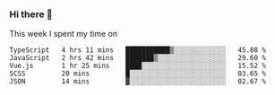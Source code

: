 ### Hi there 👋

<!--
**qiruohan/qiruohan** is a ✨ _special_ ✨ repository because its `README.md` (this file) appears on your GitHub profile.

Here are some ideas to get you started:

- 🔭 I’m currently working on ...
- 🌱 I’m currently learning ...
- 👯 I’m looking to collaborate on ...
- 🤔 I’m looking for help with ...
- 💬 Ask me about ...
- 📫 How to reach me: ...
- 😄 Pronouns: ...
- ⚡ Fun fact: ...
-->

This week I spent my time on 
<!--START_SECTION:waka-->
```text
TypeScript   4 hrs 11 mins   ███████████▒░░░░░░░░░░░░░   45.88 % 
JavaScript   2 hrs 42 mins   ███████▒░░░░░░░░░░░░░░░░░   29.60 % 
Vue.js       1 hr 25 mins    ████░░░░░░░░░░░░░░░░░░░░░   15.52 % 
SCSS         20 mins         █░░░░░░░░░░░░░░░░░░░░░░░░   03.65 % 
JSON         14 mins         ▓░░░░░░░░░░░░░░░░░░░░░░░░   02.67 % 
```
<!--END_SECTION:waka-->
